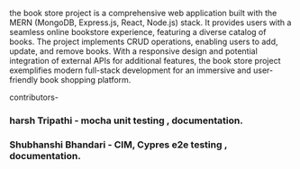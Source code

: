 the book store project is a comprehensive web application built with the MERN (MongoDB, Express.js, React, Node.js) stack. It provides users with a seamless online bookstore experience, featuring a diverse catalog of books. The project implements CRUD operations, enabling users to add, update, and remove books. With a responsive design and potential integration of external APIs for additional features, the book store project exemplifies modern full-stack development for an immersive and user-friendly book shopping platform.


contributors-
### harsh Tripathi - mocha unit testing , documentation.
### Shubhanshi Bhandari - CIM, Cypres e2e testing , documentation.



